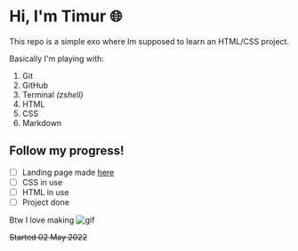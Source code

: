 # Hi, I'm Timur 🌐


This repo is a simple exo where Im supposed to learn an HTML/CSS project.

Basically I'm playing with:

1. Git
2. GitHub
3. Terminal *(zshell)*
4. HTML
5. CSS
6. Markdown


## Follow my progress!

- [ ] Landing page made [here](https://timurkaramenderes.github.io)
- [ ] CSS in use
- [ ] HTML in use
- [ ] Project done

Btw I love making ![gif](https://media.giphy.com/media/zm4pxg6Pj8qkA4qd4F/giphy.gif)





~~Started 02 May 2022~~
